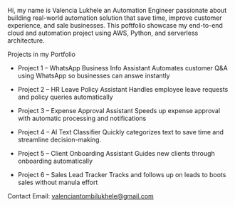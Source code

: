 Hi, my name is Valencia Lukhele an Automation Engineer passionate about building real-world automation solution that save time, improve customer experience, and sale businesses. This poftfolio showcase my end-to-end cloud and automation project using AWS, Python, and serverless architecture.

   Projects in my Portfolio

- Project 1 – WhatsApp Business Info Assistant
 Automates customer Q&A using WhatsApp so businesses can answe instantly

- Project 2 – HR Leave Policy Assistant
Handles employee leave requests and policy queries automatically

- Project 3 – Expense Approval Assistant
 Speeds up expense approval with automatic processing and notifications

- Project 4 – AI Text Classifier 
Quickly categorizes text to save time and streamline decision-making. 

- Project 5 – Client Onboarding Assistant
Guides new clients through onboarding automatically  

- Project 6 – Sales Lead Tracker
 Tracks and follows up on leads to boots sales without manula effort


 Contact 
 Email: valenciantombilukhele@gmail.com
